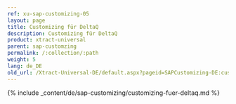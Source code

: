 ```yaml
---
ref: xu-sap-customizing-05
layout: page
title: Customizing für DeltaQ
description: Customizing für DeltaQ
product: xtract-universal
parent: sap-customzing
permalink: /:collection/:path
weight: 5
lang: de_DE
old_url: /Xtract-Universal-DE/default.aspx?pageid=SAPCustomizing-DE:customizing-fuer-deltaq
---
```


{% include _content/de/sap-customizing/customizing-fuer-deltaq.md  %}